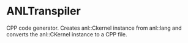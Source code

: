 # ANLTranspiler
CPP code generator. Creates anl::Ckernel instance from anl::lang and converts the anl::CKernel instance to a CPP file.

